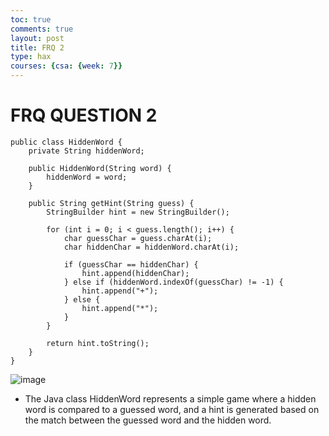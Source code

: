 ```yaml
---
toc: true
comments: true
layout: post
title: FRQ 2
type: hax
courses: {csa: {week: 7}}
---
```

# FRQ QUESTION 2

```
public class HiddenWord {
    private String hiddenWord;

    public HiddenWord(String word) {
        hiddenWord = word;
    }

    public String getHint(String guess) {
        StringBuilder hint = new StringBuilder();

        for (int i = 0; i < guess.length(); i++) {
            char guessChar = guess.charAt(i);
            char hiddenChar = hiddenWord.charAt(i);

            if (guessChar == hiddenChar) {
                hint.append(hiddenChar); 
            } else if (hiddenWord.indexOf(guessChar) != -1) {
                hint.append("+"); 
            } else {
                hint.append("*"); 
            }
        }

        return hint.toString();
    }
}
```
![image](https://github.com/CoolCodingPeople/place/assets/96998793/b0bd4894-4025-4d09-b8af-d89eaa332d8e)
- The Java class HiddenWord represents a simple game where a hidden word is compared to a guessed word, and a hint is generated based on the match between the guessed word and the hidden word.
